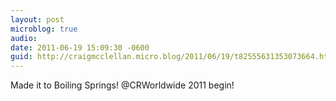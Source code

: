 ```yaml
---
layout: post
microblog: true
audio: 
date: 2011-06-19 15:09:30 -0600
guid: http://craigmcclellan.micro.blog/2011/06/19/t82555631353073664.html
---
```

Made it to Boiling Springs! @CRWorldwide 2011 begin!
